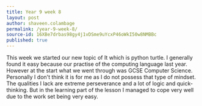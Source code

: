 ```yaml
---
title: Year 9 week 8
layout: post
author: shaveen.colambage
permalink: /year-9-week-8/
source-id: 16XBe7drbas98gy4j1vDSme9uYcxP46oWkI50w8NMBBc
published: true
---
```

This week we started our new topic of It which is python turtle. I generally found it easy because our practise of the computing language last year. However at the start what we went through was GCSE Computer Science. Personally I don't think it is for me as I do not possess that type of mindset. The qualities I lack are extreme perseverance and a lot of logic and quick-thinking. But in the learning part of the lesson I managed to cope very well due to the work set being very easy.

